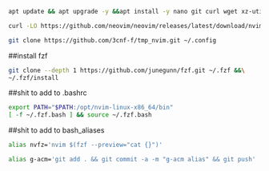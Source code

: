 ```bash
apt update && apt upgrade -y &&apt install -y nano git curl wget xz-utils zstd unzip iproute2 &&apt install -y python3-pip python3-venv pipx python3-flask
```    

```bash
curl -LO https://github.com/neovim/neovim/releases/latest/download/nvim-linux-x86_64.tar.gz &&rm -rf /opt/nvim &&tar -C /opt -xzf nvim-linux-x86_64.tar.gz &&\

git clone https://github.com/3cnf-f/tmp_nvim.git ~/.config
```
##install fzf

```bash
git clone --depth 1 https://github.com/junegunn/fzf.git ~/.fzf &&\
~/.fzf/install
```

##shit to add to .bashrc
```bash
export PATH="$PATH:/opt/nvim-linux-x86_64/bin"
[ -f ~/.fzf.bash ] && source ~/.fzf.bash
```

##shit to add to bash_aliases
```bash
alias nvfz='nvim $(fzf --preview="cat {}")'

alias g-acm='git add . && git commit -a -m "g-acm alias" && git push'
```
